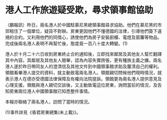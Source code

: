 # 港人工作旅遊疑受欺，尋求領事館協助

（鵬報訊）昨日，兩名港人於中國駐慕尼黑總領事館尋求協助。他們在慕尼黑的市郊租住了一個單位，疑貨不對辦。房東更因他們不懂德國的法律，引導他們簽下違規的合約。又利用他們的同情心，誘使他們為房子安裝廚櫃、電燈及窗簾等物品。完成後兩名港人表明不再幫忙後，態度竟一百八十度大轉變。(1)

港人於十月二十六日收到房東終止合約通知後，立即找來鄰居及其他友人幫忙翻譯其中內容。其鄰居及其他友人閱畢，認為內容失實誇張，更有種族主義之嫌。兩名港人遂於昨日帶同友人的澄清信及其他文件到中國領事館求助及釐清自己的權利。領館看畢港人提交的資料，就主動致電兩名港人。領館親切問候他們現時情況，就表示港人在德亦受德國法律保障及有權向法院提訴。領館更為兩名港人提供意見及心理支援。領館與港人親切交談後，又主動致電這位房東，詢問當前的情況，及告知房東兩位港人中國領事館已知悉整件事情。

本報亦聯絡了兩名港人，訪問了當時的情況。

(1)事件詳見《昏君房東總集(未上載)》。